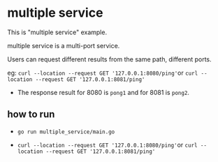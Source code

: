 # multiple service

This is "multiple service" example.

multiple service is a multi-port service.

Users can request different results from the same path, different ports. 

eg: `curl --location --request GET '127.0.0.1:8080/ping'`or `curl --location --request GET '127.0.0.1:8081/ping'`
- The response result for 8080 is `pong1` and for 8081 is `pong2`.

## how to run
* `go run multiple_service/main.go`

* `curl --location --request GET '127.0.0.1:8080/ping'`or `curl --location --request GET '127.0.0.1:8081/ping'`
